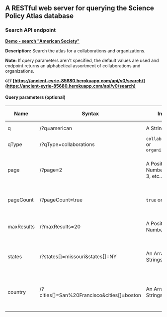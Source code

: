## A RESTful web server for querying the Science Policy Atlas database

### Search API endpoint
**[Demo - search "American Society"](https://ancient-eyrie-85680.herokuapp.com/api/v0/search/?q=American%20Society)**

**Description:** Search the atlas for a collaborations and organizations.

**Note:** If query parameters aren't specified, the default values are used and endpoint returns an alphabetical
assortment of collaborations and organizations.

**<code>GET</code> [https://ancient-eyrie-85680.herokuapp.com/api/v0/search/](https://ancient-eyrie-85680.herokuapp.com/api/v0/search)**

#### Query parameters (optional)

| Name | Syntax    | Input | Result | Default value |
| ---- |-----------|-------| ------ | ------------- |
| q | /?q=american | A String | objects related to q | <code>""</code> |
| qType | /?qType=collaborations| <code>collaborations</code> or <code>organizations</code> | objects of type qType | <code>""</code> |
| page| /?page=2 | A Positive Number (1, 2, 3, etc..) | nth array of result search (where n == page) | <code>1</code> |
| pageCount | /?pageCount=true | <code>true</code> or <code>false</code> | number of pages for given query | <code>false</code> |
| maxResults | /?maxResults=20  | A Positive Number | result array will be of length maxResults | <code>10</code> |
| states | /?states[]=missouri&states[]=NY | An Array of Strings | results will be in state1 <code>&#124;&#124;</code> state2 <code>&#124;&#124;</code> etc.. | <code>[]</code> |
| country | /?cities[]=San%20Francisco&cities[]=boston | An Array of Strings | results will be in country1 <code>&#124;&#124;</code> country2 <code>&#124;&#124;</code> etc.. | <code>[]</code> |
